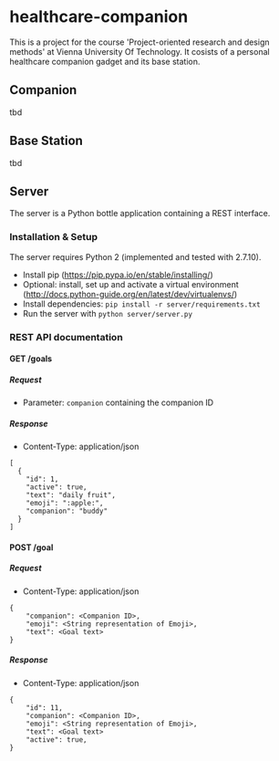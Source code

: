 # healthcare-companion

This is a project for the course 'Project-oriented research and design methods' at Vienna University Of Technology. It cosists of a personal healthcare companion gadget and its base station.

## Companion

tbd

## Base Station

tbd

## Server

The server is a Python bottle application containing a REST interface.

### Installation & Setup

The server requires Python 2 (implemented and tested with 2.7.10). 

* Install pip (https://pip.pypa.io/en/stable/installing/)
* Optional: install, set up and activate a virtual environment (http://docs.python-guide.org/en/latest/dev/virtualenvs/)
* Install dependencies: `pip install -r server/requirements.txt`
* Run the server with `python server/server.py`

### REST API documentation

#### GET /goals
##### Request
* Parameter: `companion` containing the companion ID

##### Response
* Content-Type: application/json 
```
[
  {
    "id": 1,
    "active": true,
    "text": "daily fruit",
    "emoji": ":apple:",
    "companion": "buddy"
  }
]
```



#### POST /goal
##### Request
* Content-Type: application/json 
```
{
	"companion": <Companion ID>,
	"emoji": <String representation of Emoji>,
	"text": <Goal text>
}
```

##### Response
* Content-Type: application/json 
```
{
	"id": 11,
	"companion": <Companion ID>,
	"emoji": <String representation of Emoji>,
	"text": <Goal text>
	"active": true,
}
```